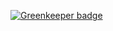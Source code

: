 
[![Greenkeeper badge](https://badges.greenkeeper.io/Usamaliaquat123/dangerTESTER.svg)](https://greenkeeper.io/)
